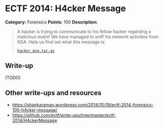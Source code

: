 # ECTF 2014: H4cker Message

**Category:** Forensics
**Points:** 100
**Description:**

> A hacker is trying to communicate to his fellow hacker regarding a malicious event!
> We have managed to sniff his network activities from NSA.
> Help us find out what this message is.
>
> [`hacker_msg.tar.gz`](hacker_msg.tar.gz)

## Write-up

(TODO)

## Other write-ups and resources

* <https://shankaraman.wordpress.com/2014/10/19/ectf-2014-forensics-100-h4cker-message/>
* <https://github.com/ectf/write-ups/tree/master/ectf-2014/H4ckerMessage>
